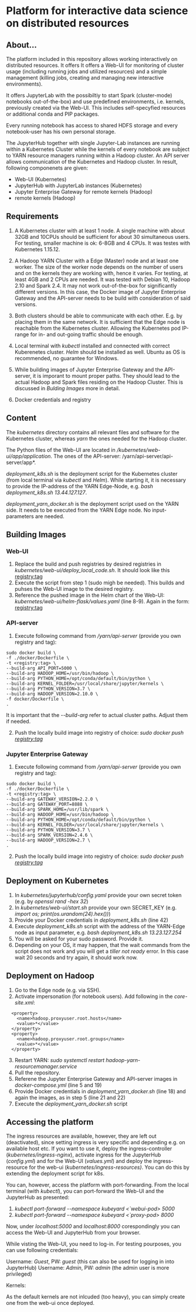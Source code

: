 # Platform for interactive data science on distributed resources

## About...
The platform included in this repository allows working interactively on distributed resources. It offers  It offers a Web-UI for  monitoring of cluster usage (including running jobs and utilized resources) and a  simple management (killing jobs, creating and managing new interactive environments).  

It offers JupyterLab with the possibiltiy to start Spark (cluster-mode) notebooks out-of-the-box) and use predefined environments, i.e. kernels,  previously created via the Web-UI. This includes self-specyfied resources or additional conda and PIP packages.  

Every running notebook has access to shared HDFS storage and every notebook-user has his own personal storage. 

The JupyterHub together with single Jupyter-Lab instances are running within a Kubernetes Cluster while the kernels of every notebook are subject to YARN resource managers running within a Hadoop cluster.  An API server allows communication of the Kubernetes and Hadoop cluster. In result, following componenets are given:

 - Web-UI (Kubernetes)
 - JupyterHub with JupyterLab instances (Kubernetes)
 - Jupyter Enterprise Gateway for remote kernels (Hadoop)
 - remote kernels (Hadoop)

## Requirements

1. A Kubernetes cluster with at least 1 node. A single machine with about 32GB and 10CPUs should be sufficient for about 30 simultaneous users.  For testing, smaller machine is ok: 6-8GB and 4 CPUs. It was testes with Kubernetes 1.15.12.

2. A Hadoop YARN Cluster with a Edge (Master) node and at least one worker. The size of the worker node depends on the number of users and on the kernels they are working with, hence it varies. For testing, at least 4GB and 2 CPUs are needed. It was tested with Debian 10, Hadoop 2.10 and Spark 2.4. It may not work out-of-the-box for significantly different versions. In this case, the Docker image of Jupyter Enterprise Gateway and the API-server needs to be build with consideration of said versions.

3. Both clusters should be able to communicate with each other. E.g. by placing them in the same network. It is sufficient that the Edge node is reachable from the Kubernetes cluster. Allowing the Kubernetes pod IP-range for in- and out-going traffic should be enough.

4. Local terminal with *kubectl* installed and connected with correct Kuberenetes cluster. *Helm* should be installed as well.  Ubuntu as OS is recommended, no guarantee for Windows. 

5. While building images of Jupyter Enterprise Gateway and the API-server, it is imporant to mount proper paths. They should lead to the actual Hadoop and Spark files residing on the Hadoop Cluster. This is discussed in *Bulding Images* more in detail. 

6. Docker credentials and registry 


## Content

The *kubernetes* directory contains all relevant files and software for the Kubernetes cluster, whereas *yarn* the ones needed for the Hadoop cluster.

The Python files of the Web-UI are located in */kubernetes/web-ui/app/application*. The ones of the API-server: /yarn/api-server/api-server/app*.

*deployment_k8s.sh*  is the deployment script for the Kubernetes cluster (from local terminal via *kubectl* and *Helm*). While starting it, it is necessary to provide the IP-address of the YARN Edge-Node, e.g. *bash deployment_k8s.sh 13.44.127.127*.

*deployment_yarn_docker.sh* is the deployment script used on the YARN side. It needs to be executed from the YARN Edge node. No input-parameters are needed.

## Building Images

### Web-UI

 1. Replace the build and push registries by desired registries in *kubernetes/web-ui/deploy_local_code.sh*. It should look like this <registry:tag>
2. Execute the script from step 1 (sudo migh be needed). This builds and puhses the Web-UI image to the desired registry.
 3. Reference the pushed image in the Helm chart of the Web-UI: *kubernetes/web-ui/helm-flask/values.yaml* (line 8-9). Again in the form: <registry:tag>

### API-server
 1.  Execute following command from */yarn/api-server* (provide you own registry and tag):
```
sudo docker build \
-f ./docker/Dockerfile \
-t <registry:tag> \
--build-arg API_PORT=5000 \
--build-arg HADOOP_HOME=/usr/bin/hadoop \
--build-arg PYTHON_HOME=/opt/conda/default/bin/python \
--build-arg KERNEL_FOLDER=/usr/local/share/jupyter/kernels \
--build-arg PYTHON_VERSION=3.7 \
--build-arg HADOOP_VERSION=2.10.0 \
-f docker/Dockerfile \
.
```

It is important that the *--build-arg* refer to actual cluster paths. Adjust them if needed.  

2. Push the locally build image into registry of choice: *sudo docker push <registry:tag>*

### Jupyter Enterprise Gateway

 1.  Execute following command from */yarn/api-server* (provide you own registry and tag):
```
sudo docker build \
-f ./docker/Dockerfile \
-t <registry:tag> \
--build-arg GATEWAY_VERSION=2.2.0 \
--build-arg GATEWAY_PORT=8888 \
--build-arg SPARK_HOME=/usr/lib/spark \
--build-arg HADOOP_HOME=/usr/bin/hadoop \
--build-arg PYTHON_HOME=/opt/conda/default/bin/python \
--build-arg KERNEL_FOLDER=/usr/local/share/jupyter/kernels \
--build-arg PYTHON_VERSION=3.7 \
--build-arg SPARK_VERSION=2.4.6 \
--build-arg HADOOP_VERSION=2.7 \
.
```
2. Push the locally build image into registry of choice: *sudo docker push <registry:tag>*

## Deployment on Kubernetes 

1. In *kubernetes/jupyterhub/config.yaml* provide your own secret token (e.g. by *openssl rand -hex 32*)
2. In *kubernetes/web-ui/start.sh* provide your own SECRET_KEY (e.g. *import os; print(os.urandom(24).hex())*)
3. Provide your Docker credentials in *deployment_k8s.sh* (line 42)
4. Execute *deployment_k8s.sh* script with the address of the YARN-Edge node as input parameter, e.g. *bash deployment_k8s.sh 13.23.127.254*
5. You will be asked for your sudo password. Provide it.
6. Depending on your OS, it may happen, that the wait commands from the script does not work and you will get a *tiller not ready* error. In this case wait 20 seconds and try again, it should work now.

## Deployment on Hadoop 
1. Go to the Edge node (e.g. via SSH).
2. Activate impersonation (for notebook users). Add following in the *core-site.xml*: 

```
  <property>
    <name>hadoop.proxyuser.root.hosts</name>
    <value>*</value>
  </property>
  <property>
    <name>hadoop.proxyuser.root.groups</name>
    <value>*</value>
  </property>
```
3.  Restart YARN: *sudo systemctl restart hadoop-yarn-resourcemanager.service*
4.  Pull the repository.
5. Referene the Jupyter Enterprise Gateway and API-server images in *docker-compose.yml* (line 5 and 19)
6. Provide Docker credentials in *deployment_yarn_docker.sh* (line 18) and again the images, as in step 5 (line 21 and 22)
7. Execute the *deployment_yarn_docker.sh* script

## Accessing the platform

The ingress resources are available, however, they are left out (deactivated), since setting ingress is very specific and depending e.g. on available host etc. If you want to use it, deploy the ingress-controller (*kubernetes/ingress-nginx*), activate ingress for the JupyterHub (*config.yml*) and for the Web-UI (*values.yml*) and deploy the ingress-resource for the web-ui (*kubernetes/ingress-resources)*. You can do this by extending the deployment script for k8s.

You can, however, access the platform with port-forwarding. From the local terminal (with *kubectl*), you can port-forward the Web-UI and the JupyterHub as presented:

1. *kubectl port-forward --namespace kubeyard <`webui-pod> 5000*
2. *kubectl port-forward --namespace kubeyard <`proxy-pod> 8000* 

Now, under *localhost:5000* and *localhost:8000* corespondingly you can access the Web-UI and JupyterHub from your browser.

While visting the Web-UI, you need to log-in. For testing pourposes,  you can use following credentials:

Username: *Guest*, PW: *guest* (this can also be used for logging in into JupyterHub)
Username: *Admin*, PW: *admin*  (the admin user is more privileged) 

Kernels:

As the default kernels are not inlcuded (too heavy), you can simply create one from the web-ui once deployed. 

